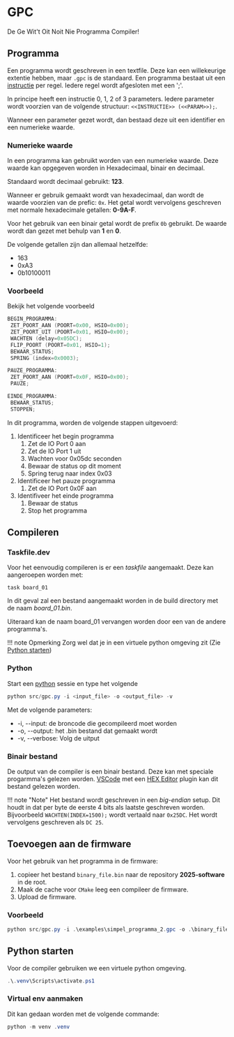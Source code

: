# GPC

De Ge Wit't Oit Noit Nie Programma Compiler!

## Programma

Een programma wordt geschreven in een textfile. Deze kan een willekeurige
extentie hebben, maar ```.gpc``` is de standaard.
Een programma bestaat uit een [instructie](./program_specifications.md) per regel.
Iedere regel wordt afgesloten met een ';'.

In principe heeft een instructie 0, 1, 2 of 3 parameters. Iedere parameter wordt
voorzien van de volgende structuur: ```<<INSTRUCTIE>> (<<PARAM>>);```.

Wanneer een parameter gezet wordt, dan bestaad deze uit een identifier
en een numerieke waarde.

### Numerieke waarde

In een programma kan gebruikt worden van een numerieke waarde.
Deze waarde kan opgegeven worden in Hexadecimaal, binair en decimaal.

Standaard wordt decimaal gebruikt: **123**.

Wanneer er gebruik gemaakt wordt van hexadecimaal, dan wordt de
waarde voorzien van de prefic: ```0x```. Het getal wordt vervolgens
geschreven met normale hexadecimale getallen: **0-9A-F**.

Voor het gebruik van een binair getal wordt de prefix ```0b``` gebruikt.
De waarde wordt dan gezet met behulp van **1** en **0**.

De volgende getallen zijn dan allemaal hetzelfde:

- 163
- 0xA3
- 0b10100011

### Voorbeeld

Bekijk het volgende voorbeeld

```c
BEGIN_PROGRAMMA:
 ZET_POORT_AAN (POORT=0x00, HSIO=0x00);
 ZET_POORT_UIT (POORT=0x01, HSIO=0x00);
 WACHTEN (delay=0x05DC);
 FLIP_POORT (POORT=0x01, HSIO=1);
 BEWAAR_STATUS;
 SPRING (index=0x0003);

PAUZE_PROGRAMMA:
 ZET_POORT_AAN (POORT=0x0F, HSIO=0x00);
 PAUZE;

EINDE_PROGRAMMA:
 BEWAAR_STATUS;
 STOPPEN;
```

In dit programma, worden de volgende stappen uitgevoerd:

1. Identificeer het begin programma
   1. Zet de IO Port 0 aan
   2. Zet de IO Port 1 uit
   3. Wachten voor 0x05dc seconden
   4. Bewaar de status op dit moment
   5. Spring terug naar index 0x03
2. Identificeer het pauze programma
   1. Zet de IO Port 0x0F aan
3. Identifiveer het einde programma
   1. Bewaar de status
   2. Stop het programma

## Compileren

### Taskfile.dev

Voor het eenvoudig compileren is er een *taskfile* aangemaakt.
Deze kan aangeroepen worden met:

```p1
task board_01
```

In dit geval zal een bestand aangemaakt worden in de build directory met de naam
*board_01.bin*.

Uiteraard kan de naam board_01 vervangen worden door een van de andere programma's.

!!! note Opmerking
    Zorg wel dat je in een virtuele python omgeving zit (Zie [Python starten](#python-starten))

### Python

Start een [python](#python-starten) sessie en type het volgende

```ps1
python src/gpc.py -i <input_file> -o <output_file> -v
```

Met de volgende parameters:

- -i, --input: de broncode die gecompileerd moet worden
- -o, --output: het .bin bestand dat gemaakt wordt
- -v, --verbose: Volg de uitput

### Binair bestand

De output van de compiler is een binair bestand. Deze kan met speciale progarmma's
gelezen worden. [VSCode](https://code.visualstudio.com/) met een
[HEX Editor](https://marketplace.visualstudio.com/items?itemName=ms-vscode.hexeditor)
plugin kan dit bestand gelezen worden.

!!! note "Note"
    Het bestand wordt geschreven in een *big-endian* setup. Dit houdt in dat per
    byte de eerste 4 bits als laatste geschreven worden. Bijvoorbeeld ```WACHTEN(INDEX=1500);```
    wordt vertaald naar ```0x25DC```. Het wordt vervolgens geschreven als ```DC 25```.

## Toevoegen aan de firmware

Voor het gebruik van het programma in de firmware:

1. copieer het bestand ```binary_file.bin``` naar de repository **2025-software** in de root.
2. Maak de cache voor ```CMake``` leeg een compileer de firmware.
3. Upload de firmware.

### Voorbeeld

```ps1
python src/gpc.py -i .\examples\simpel_programma_2.gpc -o .\binary_file.bin -v
```

## Python starten

Voor de compiler gebruiken we een virtuele python omgeving.

```ps1
.\.venv\Scripts\activate.ps1
```

### Virtual env aanmaken

Dit kan gedaan worden met de volgende commande:

```ps1
python -m venv .venv
```
